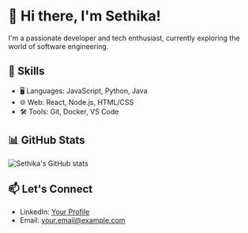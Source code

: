 # 👋 Hi there, I'm Sethika!

I'm a passionate developer and tech enthusiast, currently exploring the world of software engineering.

## 🚀 Skills
- 🖥️ Languages: JavaScript, Python, Java
- 🌐 Web: React, Node.js, HTML/CSS
- 🛠️ Tools: Git, Docker, VS Code

## 📊 GitHub Stats
![Sethika's GitHub stats](https://github-readme-stats.vercel.app/api?username=SethikaManumitha&show_icons=true&theme=radical)

## 📫 Let's Connect
- LinkedIn: [Your Profile](https://www.linkedin.com/in/yourprofile)
- Email: your.email@example.com
